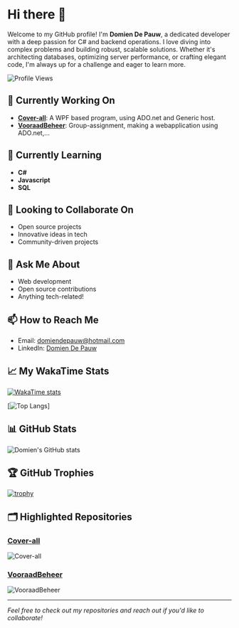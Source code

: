 # Hi there 👋

Welcome to my GitHub profile! I'm **Domien De Pauw**, a dedicated developer with a deep passion for C# and backend operations. I love diving into complex problems and building robust, scalable solutions. Whether it's architecting databases, optimizing server performance, or crafting elegant code, I'm always up for a challenge and eager to learn more.

![Profile Views](https://komarev.com/ghpvc/?username=DomienDePauw&color=brightgreen)

## 🔭 Currently Working On
- **[Cover-all](https://github.com/DomienDePauw/Cover-all)**: A WPF based program, using ADO.net and Generic host.
- **[VooraadBeheer](https://github.com/DomienDePauw/VooraadBeheer.git)**: Group-assignment, making a webapplication using ADO.net,...

## 🌱 Currently Learning
- **C#**
- **Javascript**
- **SQL**

## 👯 Looking to Collaborate On
- Open source projects
- Innovative ideas in tech
- Community-driven projects

## 💬 Ask Me About
- Web development
- Open source contributions
- Anything tech-related!

## 📫 How to Reach Me
- Email: [domiendepauw@hotmail.com](mailto:domiendepauw@hotmail.com)
- LinkedIn: [Domien De Pauw](https://www.linkedin.com/in/domiendepauw/)

## 📈 My WakaTime Stats
[![WakaTime stats](https://wakatime.com/share/@DomienDePauw/34b83012-b6f9-4a5f-811d-7a3cf64736df.svg)](https://wakatime.com/@DomienDePauw)

[![Top Langs](https://github-readme-stats.vercel.app/api/top-langs/?username=DomienDePauw&layout=compact&theme=radical)]

## 📊 GitHub Stats
![Domien's GitHub stats](https://github-readme-stats.vercel.app/api?username=DomienDePauw&show_icons=true&theme=radical)

## 🏆 GitHub Trophies
[![trophy](https://github-profile-trophy.vercel.app/?username=DomienDePauw&theme=onedark)](https://github.com/ryo-ma/github-profile-trophy)

## 🗂️ Highlighted Repositories

### [Cover-all](https://github.com/DomienDePauw/Cover-all)
![Cover-all](https://github-readme-stats.vercel.app/api/pin/?username=DomienDePauw&repo=Cover-all&theme=radical)

### [VooraadBeheer](https://github.com/DomienDePauw/VooraadBeheer)
![VooraadBeheer](https://github-readme-stats.vercel.app/api/pin/?username=DomienDePauw&repo=VooraadBeheer&theme=radical)

---

*Feel free to check out my repositories and reach out if you'd like to collaborate!*

